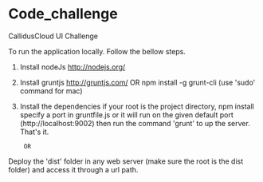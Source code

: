 # Code_challenge
 CallidusCloud UI Challenge

To run the application locally. Follow the bellow steps.

1. Install nodeJs
    http://nodejs.org/
2. Install gruntjs
       http://gruntjs.com/ OR
       npm install -g grunt-cli (use 'sudo' command for mac)
3. Install the dependencies
       if your root is the project directory,
       npm install
specify a port in gruntfile.js or it will run on the given default port (http://localhost:9002)
then run the command 'grunt' to up the server. That's it.

        OR

Deploy the 'dist' folder in any web server (make sure the root is the dist folder) and access it through a url path.
